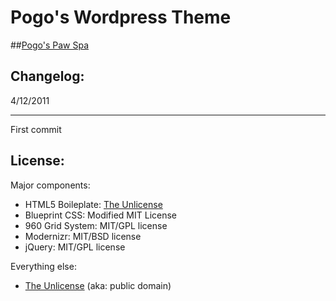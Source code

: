 # Pogo's Wordpress Theme
##[Pogo's Paw Spa](http://pogospawspa.com)

## Changelog:

4/12/2011
***
First commit

## License:

Major components:

* HTML5 Boileplate: [The Unlicense](http://unlicense.org)
* Blueprint CSS: Modified MIT License
* 960 Grid System: MIT/GPL license
* Modernizr: MIT/BSD license
* jQuery: MIT/GPL license

Everything else:

* [The Unlicense](http://unlicense.org) (aka: public domain) 